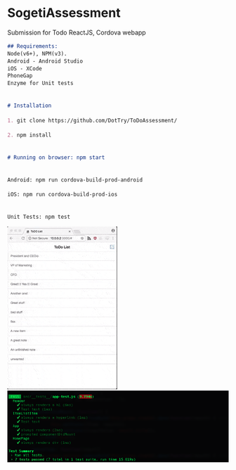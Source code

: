 # SogetiAssessment
Submission for Todo ReactJS, Cordova webapp



```markdown
## Requirements: 
Node(v6+), NPM(v3). 
Android - Android Studio
iOS - XCode
PhoneGap 
Enzyme for Unit tests


# Installation

1. git clone https://github.com/DotTry/ToDoAssessment/ 

2. npm install


# Running on browser: npm start


Android: npm run cordova-build-prod-android

iOS: npm run cordova-build-prod-ios


Unit Tests: npm test
   ```
![Demo](https://github.com/DotTry/ToDoAssessment/blob/master/www/pics/SillyMediocreKakarikis-size_restricted.gif)
![Tests](https://raw.githubusercontent.com/DotTry/ToDoAssessment/master/www/pics/Screen%20Shot%202017-12-08%20at%203.09.30%20AM.png)
